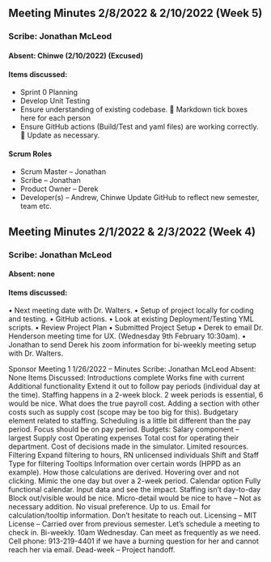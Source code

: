 ## Meeting Minutes 2/8/2022 & 2/10/2022 (Week 5)
### Scribe: Jonathan McLeod
#### Absent: Chinwe (2/10/2022) (Excused)

#### Items discussed:
* Sprint 0 Planning
* Develop Unit Testing
* Ensure understanding of existing codebase. 
	Markdown tick boxes here for each person
* Ensure GitHub actions (Build/Test and yaml files) are working correctly.
	Update as necessary.
#### Scrum Roles
* Scrum Master – Jonathan 
* Scribe – Jonathan 
* Product Owner – Derek 
* Developer(s) – Andrew, Chinwe
Update GitHub to reflect new semester, team etc.

## Meeting Minutes 2/1/2022 & 2/3/2022 (Week 4)
### Scribe: Jonathan McLeod
#### Absent: none

#### Items discussed:
•	Next meeting date with Dr. Walters.
•	Setup of project locally for coding and testing.
•	GitHub actions.
•	Look at existing Deployment/Testing YML scripts.
•	Review Project Plan
•	Submitted Project Setup
•	Derek to email Dr. Henderson meeting time for UX. (Wednesday 9th February 10:30am).
•	Jonathan to send Derek his zoom information for bi-weekly meeting setup with Dr. Walters.

Sponsor Meeting 1 1/26/2022 – Minutes
Scribe: Jonathan McLeod
Absent: None
Items Discussed:
    Introductions complete
    Works fine with current
    Additional functionality
    Extend it out to follow pay periods (individual day at the time).
    Staffing happens in a 2-week block. 2 week periods is essential, 6 would be nice.
    What does the true payroll cost.
    Adding a section with other costs such as supply cost (scope may be too big for this).
    Budgetary element related to staffing. 
    Scheduling is a little bit different than the pay period. Focus should be on pay period.
    Budgets:
        Salary component – largest
        Supply cost
        Operating expenses
        Total cost for operating their department.
        Cost of decisions made in the simulator.
    Limited resources. 
    Filtering
    Expand filtering to hours, RN unlicensed individuals
    Shift and Staff Type for filtering
    Tooltips
        Information over certain words (HPPD as an example). How those calculations are derived. Hovering over and not clicking.
    Mimic the one day but over a 2-week period. 
    Calendar option
        Fully functional calendar.
        Input data and see the impact.
        Staffing isn’t day-to-day
        Block out/visible would be nice.
        Micro-detail would be nice to have – Not as necessary addition.
        No visual preference. Up to us.
    Email for calculation/tooltip information. 
    Don’t hesitate to reach out.
    Licensing – MIT License – Carried over from previous semester.
    Let’s schedule a meeting to check in. Bi-weekly. 10am Wednesday.
        Can meet as frequently as we need. 
        Cell phone: 913-219-4401   if we have a burning question for her and cannot reach her via email.
    Dead-week – Project handoff.
